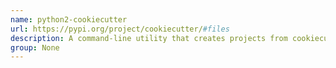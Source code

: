 ```yaml
---
name: python2-cookiecutter
url: https://pypi.org/project/cookiecutter/#files
description: A command-line utility that creates projects from cookiecutters (project templates).
group: None
---
```

